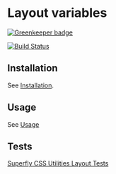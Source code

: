 # Layout variables

[![Greenkeeper badge](https://badges.greenkeeper.io/superflycss/variables-layout.svg)](https://greenkeeper.io/)

[![Build Status](https://travis-ci.org/superflycss/variables-layout.svg?branch=master)](https://travis-ci.org/superflycss/variables-layout)

## Installation

See [Installation](https://github.com/superflycss/superflycss/#installation).

## Usage

See [Usage](https://github.com/superflycss/superflycss/#usage)

## Tests

[Superfly CSS Utilities Layout Tests](https://superflycss.github.io/utilities-layout/deploy/test/html/)
